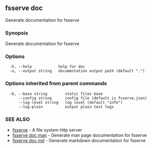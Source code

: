 ## fsserve doc

Generate documentation for fsserve

### Synopsis

Generate documentation for fsserve

### Options

```
  -h, --help            help for doc
  -o, --output string   documentation output path (default ".")
```

### Options inherited from parent commands

```
  -b, --base string        static files base
      --config string      config file (default is fsserve.json)
      --log-level string   log level (default "info")
      --log-plain          output plain text logs
```

### SEE ALSO

* [fsserve](fsserve.md)	 - A file system http server
* [fsserve doc man](fsserve_doc_man.md)	 - Generate man page documentation for fsserve
* [fsserve doc md](fsserve_doc_md.md)	 - Generate markdown documentation for fsserve

